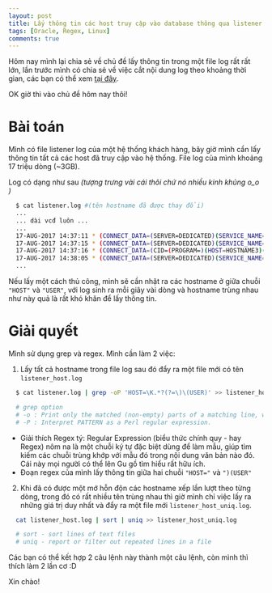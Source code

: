 ```yaml
---
layout: post
title: Lấy thông tin các host truy cập vào database thông qua listener log
tags: [Oracle, Regex, Linux]
comments: true
---
```


Hôm nay mình lại chia sẻ về chủ đề lấy thông tin trong một file log rất rất lớn, lần trước mình có chia sẻ về việc cắt nội dung log theo khoảng thời gian, các bạn có thể xem [tại đây](https://datoracle.github.io/2017-06-17-lay-du-lieu-giua-hai-khoang-thoi-gian-file-log/).

OK giờ thì vào chủ đề hôm nay thôi!
# Bài toán
Mình có file listener log của một hệ thống khách hàng, bây giờ mình cần lấy thông tin tất cả các host đã truy cập vào hệ thống. File log của mình khoảng 17 triệu dòng (~3GB).

Log có dạng như sau _(tượng trưng vài cái thôi chứ nó nhiều kinh khủng o_o )_
```sh
  $ cat listener.log #(tên hostname đã được thay đổi)
  ...
  ... dài vcđ luôn ...
  ...
  17-AUG-2017 14:37:11 * (CONNECT_DATA=(SERVER=DEDICATED)(SERVICE_NAME=PCPACK)(CID=(PROGRAM=d:\oracle\product\11.2.0\dbhome_1\bin\ORACLE.EXE)(HOST=HOSTNAME1)(USER=SYSTEM))) * (ADDRESS=(PROTOCOL=tcp)(HOST=10.250.160.89)(PORT=31097)) * establish * PCPACK * 0
  17-AUG-2017 14:37:15 * (CONNECT_DATA=(SERVER=DEDICATED)(SERVICE_NAME=PCPACK)(CID=(PROGRAM=d:\oracle\product\11.2.0\dbhome_1\bin\ORACLE.EXE)(HOST=HOSTNAME2)(USER=SYSTEM))) * (ADDRESS=(PROTOCOL=tcp)(HOST=10.250.160.40)(PORT=51444)) * establish * PCPACK * 0
  17-AUG-2017 14:37:16 * (CONNECT_DATA=(CID=(PROGRAM=)(HOST=HOSTNAME3)(USER=SYSTEM$))(SERVICE_NAME=PCPACK)) * (ADDRESS=(PROTOCOL=tcp)(HOST=10.250.160.31)(PORT=59307)) * establish * PCPACK * 0
  17-AUG-2017 14:38:05 * (CONNECT_DATA=(SERVER=DEDICATED)(SERVICE_NAME=PCPACK)(CID=(PROGRAM=d:\oracle\product\11.2.0\dbhome_1\bin\ORACLE.EXE)(HOST=HOSTNAME4)(USER=SYSTEM))) * (ADDRESS=(PROTOCOL=tcp)(HOST=10.250.160.89)(PORT=31322)) * establish * PCPACK * 0
  ...
```

Nếu lấy một cách thủ công, mình sẽ cần nhặt ra các hostname ở giữa chuỗi `"HOST"` và `"USER"`, với log sinh ra mỗi giây vài dòng và hostname trùng nhau như này quả là rất khó khăn để lấy thông tin.

# Giải quyết
Mình sử dụng grep và regex. Mình cần làm 2 việc:

1. Lấy tất cả hostname trong file log sau đó đẩy ra một file mới có tên `listener_host.log`
```sh
  $ cat listener.log | grep -oP 'HOST=\K.*?(?=\)\(USER)' >> listener_host.log

  # grep option
  # -o : Print only the matched (non-empty) parts of a matching line, with each such part on a separate output line.
  # -P : Interpret PATTERN as a Perl regular expression.
```

- Giải thích Regex tý: Regular Expression (biểu thức chính quy - hay Regex) nôm na là một chuỗi ký tự đặc biệt dùng để làm mẫu, giúp tìm kiếm các chuỗi trùng khớp với mẫu đó trong nội dung văn bản nào đó. Cái này mọi người có thể lên Gu gồ tìm hiểu rất hữu ích.
- Đoạn regex của mình lấy thông tin giữa hai chuỗi `"HOST="` và `")(USER"`

2. Khi đã có được một mớ hỗn độn các hostname xếp lần lượt theo từng dòng, trong đó có rất nhiều tên trùng nhau thì giờ mình chỉ việc lấy ra những giá trị duy nhất và đẩy ra một file mới `listener_host_uniq.log`.
```sh
  cat listener_host.log | sort | uniq >> listener_host_uniq.log

  # sort - sort lines of text files
  # uniq - report or filter out repeated lines in a file
```

Các bạn có thể kết hợp 2 câu lệnh này thành một câu lệnh, còn mình thì thích làm 2 lần cơ :D

Xin chào!
